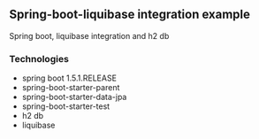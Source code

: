 

##  Spring-boot-liquibase integration example

Spring boot, liquibase integration and h2 db


### Technologies

- spring boot 1.5.1.RELEASE
- spring-boot-starter-parent
- spring-boot-starter-data-jpa
- spring-boot-starter-test
- h2 db
- liquibase


